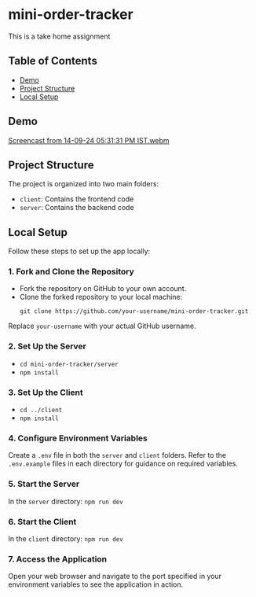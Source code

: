 # mini-order-tracker
This is a take home assignment



## Table of Contents
- [Demo](#demo)
- [Project Structure](#project-structure)
- [Local Setup](#local-setup)


## Demo



[Screencast from 14-09-24 05:31:31 PM IST.webm](https://github.com/user-attachments/assets/7a6f32ab-c211-4cfb-b50a-945b1d9df823)


## Project Structure
The project is organized into two main folders:
- `client`: Contains the frontend code
- `server`: Contains the backend code

## Local Setup
Follow these steps to set up the app locally:

### 1. Fork and Clone the Repository
- Fork the repository on GitHub to your own account.
- Clone the forked repository to your local machine:
  ```
  git clone https://github.com/your-username/mini-order-tracker.git
  ```
Replace `your-username` with your actual GitHub username.

### 2. Set Up the Server
- `cd mini-order-tracker/server`
- `npm install`

### 3. Set Up the Client
- `cd ../client`
- `npm install`

### 4. Configure Environment Variables
Create a `.env` file in both the `server` and `client` folders. Refer to the `.env.example` files in each directory for guidance on required variables.

### 5. Start the Server
In the `server` directory:
`npm run dev`

### 6. Start the Client
In the `client` directory: `npm run dev`

### 7. Access the Application
Open your web browser and navigate to the port specified in your environment variables to see the application in action.


